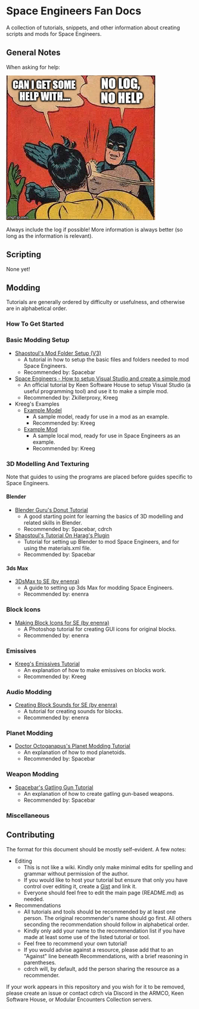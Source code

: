 # Space Engineers Fan Docs
A collection of tutorials, snippets, and other information about creating scripts and mods for Space Engineers.

## General Notes

When asking for help:

![No Log, No Help Batman Meme](/tutorials/images/no-log-no-help.jpg "No Log, No Help")

Always include the log if possible! More information is always better (so long as the information is relevant).

## Scripting
None yet!

## Modding
Tutorials are generally ordered by difficulty or usefulness, and otherwise are in alphabetical order.

### How To Get Started

### Basic Modding Setup
- [Shaostoul's Mod Folder Setup (V3)](https://www.youtube.com/watch?v=najofqN1XIs)
    - A tutorial in how to setup the basic files and folders needed to mod Space Engineers.
    - Recommended by: Spacebar
- [Space Engineers - How to setup Visual Studio and create a simple mod](https://www.youtube.com/watch?v=gAh1bNfRLPw)
    - An official tutorial by Keen Software House to setup Visual Studio (a useful programming tool) and use it to make a simple mod.
    - Recommended by: Zkillerproxy, Kreeg
- Kreeg's Examples
    - [Example Model](/tutorials/examples/ExampleModelGuide.zip)
        - A sample model, ready for use in a mod as an example.
        - Recommended by: Kreeg
    - [Example Mod](/tutorials/examples/Example_LocalMods_101.zip)
        - A sample local mod, ready for use in Space Engineers as an example.
        - Recommended by: Kreeg

### 3D Modelling And Texturing
Note that guides to using the programs are placed before guides specific to Space Engineers.

#### Blender

- [Blender Guru's Donut Tutorial](https://www.youtube.com/watch?v=JYj6e-72RDs)
    - A good starting point for learning the basics of 3D modelling and related skills in Blender.
    - Recommended by: Spacebar, cdrch
- [Shaostoul's Tutorial On Harag's Plugin](https://www.youtube.com/watch?v=XjBDBs3wbbw)
    - Tutorial for setting up Blender to mod Space Engineers, and for using the materials.xml file.
    - Recommended by: Spacebar

#### 3ds Max
- [3DsMax to SE (by enenra)](https://gist.github.com/enenra/d9758dc06f3ff83cde10ccf168ddb918)
    - A guide to setting up 3ds Max for modding Space Engineers.
    - Recommended by: enenra

### Block Icons
- [Making Block Icons for SE (by enenra)](https://gist.github.com/enenra/751d2ca2a04262f53a8eebe83ede79d8)
    - A Photoshop tutorial for creating GUI icons for original blocks.
    - Recommended by: enenra

### Emissives
- [Kreeg's Emissives Tutorial](tutorials/emissives-kreeg.md)
    - An explanation of how to make emissives on blocks work.
    - Recommended by: Kreeg

### Audio Modding
- [Creating Block Sounds for SE (by enenra)](https://gist.github.com/enenra/a6024d4e62311409236336190c0095ad)
    - A tutorial for creating sounds for blocks.
    - Recommended by: enenra

### Planet Modding
- [Doctor Octoganapus's Planet Modding Tutorial](https://www.youtube.com/watch?v=UA4P3I0aYOg)
    - An explanation of how to mod planetoids.
    - Recommended by: Spacebar

### Weapon Modding
- [Spacebar's Gatling Gun Tutorial](tutorials/tutorial-on-gats-spacebar.md)
    - An explanation of how to create gatling gun-based weapons.
    - Recommended by: Spacebar

### Miscellaneous

## Contributing

The format for this document should be mostly self-evident. A few notes:
- Editing
    - This is not like a wiki. Kindly only make minimal edits for spelling and grammar without permission of the author.
    - If you would like to host your tutorial but ensure that only you have control over editing it, create a [Gist](http://gist.github.com) and link it.
    - Everyone should feel free to edit the main page (README.md) as needed.
- Recommendations
    - All tutorials and tools should be recommended by at least one person. The original recommender's name should go first. All others seconding the recommendation should follow in alphabetical order.
    - Kindly only add your name to the recommendation list if you have made at least some use of the listed tutorial or tool.
    - Feel free to recommend your own tutorial!
    - If you would advise against a resource, please add that to an "Against" line beneath Recommendations, with a brief reasoning in parentheses.
    - cdrch will, by default, add the person sharing the resource as a recommender.

If your work appears in this repository and you wish for it to be removed, please create an issue or contact cdrch via Discord in the ARMCO, Keen Software House, or Modular Encounters Collection servers.
